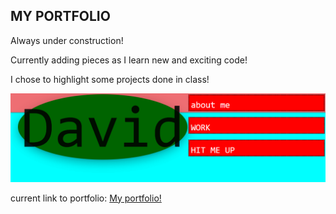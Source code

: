 ## MY PORTFOLIO

Always under construction!

Currently adding pieces as I learn new and exciting code!

I chose to highlight some projects done in class!

![header](./Assets/images/header.png)

current link to portfolio: [My portfolio!](https://jonkhunkle.github.io/Portfolio/)
